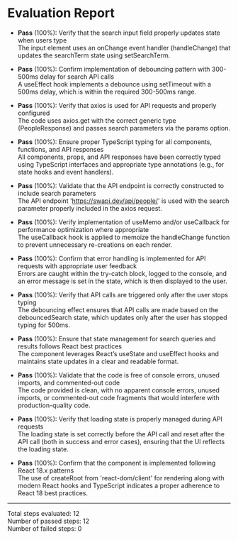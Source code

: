 # Evaluation Report

- **Pass** (100%): Verify that the search input field properly updates state when users type  
  The input element uses an onChange event handler (handleChange) that updates the searchTerm state using setSearchTerm.

- **Pass** (100%): Confirm implementation of debouncing pattern with 300-500ms delay for search API calls  
  A useEffect hook implements a debounce using setTimeout with a 500ms delay, which is within the required 300-500ms range.

- **Pass** (100%): Verify that axios is used for API requests and properly configured  
  The code uses axios.get with the correct generic type (PeopleResponse) and passes search parameters via the params option.

- **Pass** (100%): Ensure proper TypeScript typing for all components, functions, and API responses  
  All components, props, and API responses have been correctly typed using TypeScript interfaces and appropriate type annotations (e.g., for state hooks and event handlers).

- **Pass** (100%): Validate that the API endpoint is correctly constructed to include search parameters  
  The API endpoint 'https://swapi.dev/api/people/' is used with the search parameter properly included in the axios request.

- **Pass** (100%): Verify implementation of useMemo and/or useCallback for performance optimization where appropriate  
  The useCallback hook is applied to memoize the handleChange function to prevent unnecessary re-creations on each render.

- **Pass** (100%): Confirm that error handling is implemented for API requests with appropriate user feedback  
  Errors are caught within the try-catch block, logged to the console, and an error message is set in the state, which is then displayed to the user.

- **Pass** (100%): Verify that API calls are triggered only after the user stops typing  
  The debouncing effect ensures that API calls are made based on the debouncedSearch state, which updates only after the user has stopped typing for 500ms.

- **Pass** (100%): Ensure that state management for search queries and results follows React best practices  
  The component leverages React’s useState and useEffect hooks and maintains state updates in a clear and readable format.

- **Pass** (100%): Validate that the code is free of console errors, unused imports, and commented-out code  
  The code provided is clean, with no apparent console errors, unused imports, or commented-out code fragments that would interfere with production-quality code.

- **Pass** (100%): Verify that loading state is properly managed during API requests  
  The loading state is set correctly before the API call and reset after the API call (both in success and error cases), ensuring that the UI reflects the loading state.

- **Pass** (100%): Confirm that the component is implemented following React 18.x patterns  
  The use of createRoot from 'react-dom/client' for rendering along with modern React hooks and TypeScript indicates a proper adherence to React 18 best practices.

---

Total steps evaluated: 12  
Number of passed steps: 12  
Number of failed steps: 0